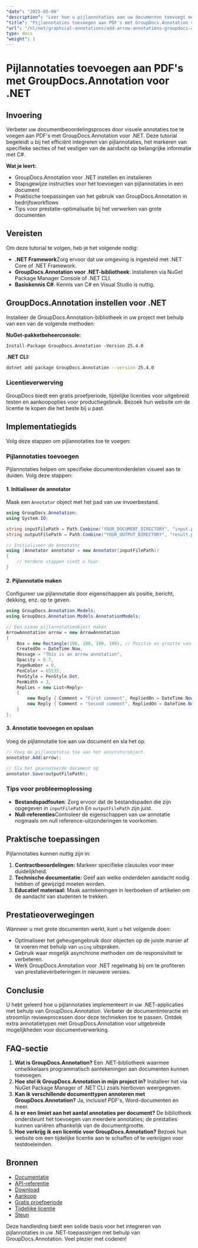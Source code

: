 ```yaml
---
"date": "2025-05-06"
"description": "Leer hoe u pijlannotaties aan uw documenten toevoegt met GroupDocs.Annotation voor .NET. Deze handleiding biedt stapsgewijze instructies met codevoorbeelden."
"title": "Pijlannotaties toevoegen aan PDF's met GroupDocs.Annotation voor .NET"
"url": "/nl/net/graphical-annotations/add-arrow-annotations-groupdocs-annotation-dotnet/"
type: docs
"weight": 1
---
```


# Pijlannotaties toevoegen aan PDF's met GroupDocs.Annotation voor .NET

## Invoering
Verbeter uw documentbeoordelingsproces door visuele annotaties toe te voegen aan PDF's met GroupDocs.Annotation voor .NET. Deze tutorial begeleidt u bij het efficiënt integreren van pijlannotaties, het markeren van specifieke secties of het vestigen van de aandacht op belangrijke informatie met C#. 

**Wat je leert:**
- GroupDocs.Annotation voor .NET instellen en installeren
- Stapsgewijze instructies voor het toevoegen van pijlannotaties in een document
- Praktische toepassingen van het gebruik van GroupDocs.Annotation in bedrijfsworkflows
- Tips voor prestatie-optimalisatie bij het verwerken van grote documenten

## Vereisten
Om deze tutorial te volgen, heb je het volgende nodig:
- **.NET Framework**Zorg ervoor dat uw omgeving is ingesteld met .NET Core of .NET Framework.
- **GroupDocs.Annotation voor .NET-bibliotheek**: Installeren via NuGet Package Manager Console of .NET CLI.
- **Basiskennis C#**: Kennis van C# en Visual Studio is nuttig.

## GroupDocs.Annotation instellen voor .NET
Installeer de GroupDocs.Annotation-bibliotheek in uw project met behulp van een van de volgende methoden:

**NuGet-pakketbeheerconsole:**
```shell
Install-Package GroupDocs.Annotation -Version 25.4.0
```

**.NET CLI:**
```bash
dotnet add package GroupDocs.Annotation --version 25.4.0
```

### Licentieverwerving
GroupDocs biedt een gratis proefperiode, tijdelijke licenties voor uitgebreid testen en aankoopopties voor productiegebruik. Bezoek hun website om de licentie te kopen die het beste bij u past.

## Implementatiegids
Volg deze stappen om pijlannotaties toe te voegen:

### Pijlannotaties toevoegen
Pijlannotaties helpen om specifieke documentonderdelen visueel aan te duiden. Volg deze stappen:

#### 1. Initialiseer de annotator
Maak een `Annotator` object met het pad van uw invoerbestand.
```csharp
using GroupDocs.Annotation;
using System.IO;

string inputFilePath = Path.Combine("YOUR_DOCUMENT_DIRECTORY", "input.pdf");
string outputFilePath = Path.Combine("YOUR_OUTPUT_DIRECTORY", "result.pdf");

// Initialiseer de Annotator
using (Annotator annotator = new Annotator(inputFilePath))
{
    // Verdere stappen vindt u hier.
}
```

#### 2. Pijlannotatie maken
Configureer uw pijlannotatie door eigenschappen als positie, bericht, dekking, enz. op te geven.
```csharp
using GroupDocs.Annotation.Models;
using GroupDocs.Annotation.Models.AnnotationModels;

// Een nieuw pijlannotatieobject maken
ArrowAnnotation arrow = new ArrowAnnotation
{
    Box = new Rectangle(100, 100, 100, 100), // Positie en grootte van de pijl.
    CreatedOn = DateTime.Now,
    Message = "This is an arrow annotation",
    Opacity = 0.7,
    PageNumber = 0, 
    PenColor = 65535,
    PenStyle = PenStyle.Dot,
    PenWidth = 3,
    Replies = new List<Reply>
    {
        new Reply { Comment = "First comment", RepliedOn = DateTime.Now },
        new Reply { Comment = "Second comment", RepliedOn = DateTime.Now }
    }
};
```

#### 3. Annotatie toevoegen en opslaan
Voeg de pijlannotatie toe aan uw document en sla het op.
```csharp
// Voeg de pijlannotatie toe aan het annotatorobject.
annotator.Add(arrow);

// Sla het geannoteerde document op
annotator.Save(outputFilePath);
```

### Tips voor probleemoplossing
- **Bestandspadfouten**: Zorg ervoor dat de bestandspaden die zijn opgegeven in `inputFilePath` En `outputFilePath` zijn juist.
- **Null-referenties**Controleer de eigenschappen van uw annotatie nogmaals om null reference-uitzonderingen te voorkomen.

## Praktische toepassingen
Pijlannotaties kunnen nuttig zijn in:
1. **Contractbeoordelingen:** Markeer specifieke clausules voor meer duidelijkheid.
2. **Technische documentatie:** Geef aan welke onderdelen aandacht nodig hebben of gewijzigd moeten worden.
3. **Educatief materiaal:** Maak aantekeningen in leerboeken of artikelen om de aandacht van studenten te trekken.

## Prestatieoverwegingen
Wanneer u met grote documenten werkt, kunt u het volgende doen:
- Optimaliseer het geheugengebruik door objecten op de juiste manier af te voeren met behulp van `using` uitspraken.
- Gebruik waar mogelijk asynchrone methoden om de responsiviteit te verbeteren.
- Werk GroupDocs.Annotation voor .NET regelmatig bij om te profiteren van prestatieverbeteringen in nieuwere versies.

## Conclusie
U hebt geleerd hoe u pijlannotaties implementeert in uw .NET-applicaties met behulp van GroupDocs.Annotation. Verbeter de documentinteractie en stroomlijn reviewprocessen door deze technieken toe te passen. Ontdek extra annotatietypen met GroupDocs.Annotation voor uitgebreide mogelijkheden voor documentverwerking.

## FAQ-sectie
1. **Wat is GroupDocs.Annotation?**
   Een .NET-bibliotheek waarmee ontwikkelaars programmatisch aantekeningen aan documenten kunnen toevoegen.
2. **Hoe stel ik GroupDocs.Annotation in mijn project in?**
   Installeer het via NuGet Package Manager of .NET CLI zoals hierboven weergegeven.
3. **Kan ik verschillende documenttypen annoteren met GroupDocs.Annotation?**
   Ja, inclusief PDF's, Word-documenten en meer.
4. **Is er een limiet aan het aantal annotaties per document?**
   De bibliotheek ondersteunt het toevoegen van meerdere annotaties; de prestaties kunnen variëren afhankelijk van de documentgrootte.
5. **Hoe verkrijg ik een licentie voor GroupDocs.Annotation?**
   Bezoek hun website om een tijdelijke licentie aan te schaffen of te verkrijgen voor testdoeleinden.

## Bronnen
- [Documentatie](https://docs.groupdocs.com/annotation/net/)
- [API-referentie](https://reference.groupdocs.com/annotation/net/)
- [Download](https://releases.groupdocs.com/annotation/net/)
- [Aankoop](https://purchase.groupdocs.com/buy)
- [Gratis proefperiode](https://releases.groupdocs.com/annotation/net/)
- [Tijdelijke licentie](https://purchase.groupdocs.com/temporary-license/)
- [Steun](https://forum.groupdocs.com/c/annotation/) 

Deze handleiding biedt een solide basis voor het integreren van pijlannotaties in uw .NET-toepassingen met behulp van GroupDocs.Annotation. Veel plezier met coderen!